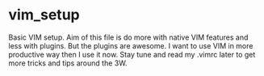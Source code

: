 # vim_setup
Basic VIM setup.
Aim of this file is do more with native VIM features and less with plugins. But the plugins are awesome.
I want to use VIM in more productive way then I use it now.
Stay tune and read my .vimrc later to get more tricks and tips around the 3W.
